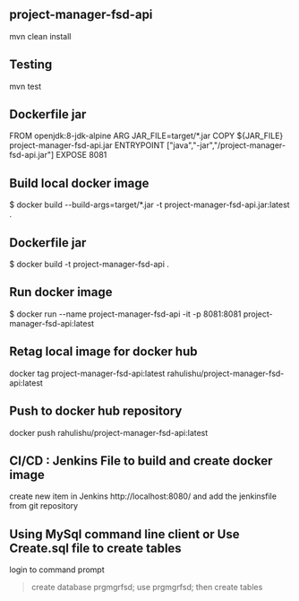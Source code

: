 ## project-manager-fsd-api

mvn clean install

## Testing
mvn test

## Dockerfile jar

FROM openjdk:8-jdk-alpine
ARG JAR_FILE=target/*.jar
COPY ${JAR_FILE} project-manager-fsd-api.jar
ENTRYPOINT ["java","-jar","/project-manager-fsd-api.jar"]
EXPOSE 8081

## Build local docker image
$ docker build --build-args=target/*.jar -t project-manager-fsd-api.jar:latest .


## Dockerfile jar
$ docker build -t project-manager-fsd-api .


## Run docker image
$ docker run --name project-manager-fsd-api -it -p 8081:8081 project-manager-fsd-api:latest

## Retag local image for docker hub
docker tag project-manager-fsd-api:latest rahulishu/project-manager-fsd-api:latest

## Push to docker hub repository
docker push rahulishu/project-manager-fsd-api:latest

## CI/CD : Jenkins File to build and create docker image
create new item in Jenkins http://localhost:8080/
and add the jenkinsfile from git repository


## Using MySql command line client or Use Create.sql file to create tables
login to command prompt
> create database prgmgrfsd;
> use prgmgrfsd;
then create tables 
